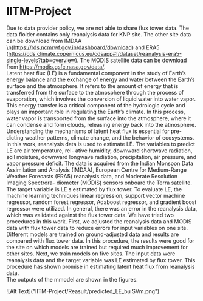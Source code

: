 # IITM-Project
Due to data provider policy, we are not able to share flux tower data. The data flolder contains only reanalysis data for KNP site. The other site data can be download from IMDAA \n(https://rds.ncmrwf.gov.in/dashboard/download) and ERA5 (https://cds.climate.copernicus.eu/cdsapp#!/dataset/reanalysis-era5-single-levels?tab=overview). The MODIS satellite data can be download from https://modis.gsfc.nasa.gov/data/.  
Latent heat flux (LE) is a fundamental component in the study of Earth’s energy balance
and the exchange of energy and water between the Earth’s surface and the atmosphere. It
refers to the amount of energy that is transferred from the surface to the atmosphere through
the process of evaporation, which involves the conversion of liquid water into water vapor.
This energy transfer is a critical component of the hydrologic cycle and plays an important
role in regulating the Earth’s climate. In this process, water vapor is transported from the
surface into the atmosphere, where it can condense and form clouds, releasing energy back
into the atmosphere. Understanding the mechanisms of latent heat flux is essential for pre-
dicting weather patterns, climate change, and the behavior of ecosystems. In this work,
reanalysis data is used to estimate LE. The variables to predict LE are air temperature, rel-
ative humidity, downward shortwave radiation, soil moisture, downward longwave radiation,
precipitation, air pressure, and vapor pressure deficit. The data is acquired from the Indian
Monsoon Data Assimilation and Analysis (IMDAA), European Centre for Medium-Range
Weather Forecasts (ERA5) reanalysis data, and Moderate Resolution Imaging Spectrora-
diometer (MODIS) sensors onboard the Terra satellite. The target variable is LE s estimated
by flux tower. To evaluate LE, the machine learning techniques linear regression, support
vector machine regressor, random forest regressor, Adaboost regressor, and gradient boost
regressor were utilized. In general, there was an error in the reanalysis data, which was
validated against the flux tower data. We have tried two procedures in this work. First,
we adjusted the reanalysis data and MODIS data with flux tower data to reduce errors for
input variables on one site. Different models are trained on ground-adjusted data and results
are compared with flux tower data. In this procedure, the results were good for the site on
which models are trained but required much improvement for other sites. Next, we train
models on five sites. The input data were reanalysis data and the target variable was LE
estimated by flux tower. This procedure has shown promise in estimating latent heat flux
from reanalysis data.  
The outputs of the mmodel are shown in the figures.  

![Alt Text]("IITM-Project/Reasult/predicted_LE_bu SVm.png")
